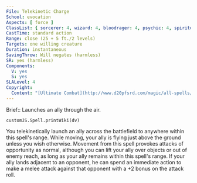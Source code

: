 ```yaml
---
File: Telekinetic Charge
School: evocation
Aspects: [ force ]
ClassList: { sorcerer: 4, wizard: 4, bloodrager: 4, psychic: 4, spiritualist: 4 }
CastTime: standard action
Range: close (25 + 5 ft./2 levels)
Targets: one willing creature
Duration: instantaneous
SavingThrow: Will negates (harmless)
SR: yes (harmless)
Components:
  V: yes
  S: yes
SLALevel: 4
Copyright:
  Content: "[Ultimate Combat](http://www.d20pfsrd.com/magic/all-spells/t/telekinetic-charge)"
---
```

Brief:: Launches an ally through the air.

```dataviewjs
customJS.Spell.printWiki(dv)
```

You telekinetically launch an ally across the battlefield to anywhere within this spell's range. While moving, your ally is flying just above the ground unless you wish otherwise. Movement from this spell provokes attacks of opportunity as normal, although you can lift your ally over objects or out of enemy reach, as long as your ally remains within this spell's range. If your ally lands adjacent to an opponent, he can spend an immediate action to make a melee attack against that opponent with a +2 bonus on the attack roll.
